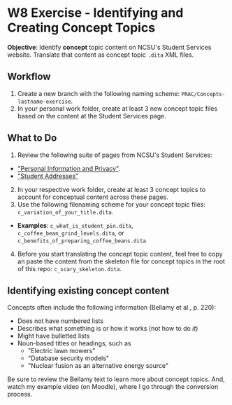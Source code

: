# W8 Exercise - Identifying and Creating Concept Topics

**Objective**: Identify **concept** topic content on NCSU's Student Services website. Translate that content as concept topic `.dita` XML files.

## Workflow

1. Create a new branch with the following naming scheme: `PRAC/Concepts-lastname-exercise`.
2. In your personal work folder, create at least 3 new concept topic files based on the content at the Student Services page.

## What to Do

1. Review the following suite of pages from NCSU's Student Services:
  - ["Personal Information and Privacy"](https://studentservices.ncsu.edu/resources/personal-information-and-privacy/).
  - ["Student Addresses"](https://studentservices.ncsu.edu/resources/personal-information-and-privacy/student-addresses/)
2. In your respective work folder, create at least 3 concept topics to account for conceptual content across these pages.
3. Use the following filenaming scheme for your concept topic files: `c_variation_of_your_title.dita`.
  - **Examples**: `c_what_is_student_pin.dita`, `c_coffee_bean_grind_levels.dita`, or `c_benefits_of_preparing_coffee_beans.dita`
4. Before you start translating the concept topic content, feel free to copy an paste the content from the skeleton file for concept topics in the root of this repo: `c_scary_skeleton.dita`.

## Identifying existing concept content

Concepts often include the following information (Bellamy et al., p. 220):

- Does not have numbered lists
- Describes what something is or how it works (not how to do _it_)
- Might have bulletted lists
- Noun-based titles or headings, such as 
  - "Electric lawn mowers"
  - "Database security models"
  - "Nuclear fusion as an alternative energy source"

Be sure to review the Bellamy text to learn more about concept topics. And, watch my example video (on Moodle), where I go through the conversion process.
